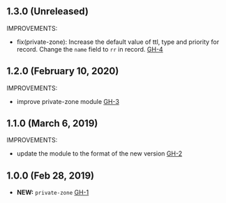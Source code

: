 ## 1.3.0 (Unreleased)

IMPROVEMENTS:

- fix(private-zone): Increase the default value of ttl, type and priority for record. Change the `name` field to `rr` in record. [GH-4]( https://github.com/terraform-alicloud-modules/terraform-alicloud-private-zone/pull/4)


## 1.2.0 (February 10, 2020)

IMPROVEMENTS:

- improve private-zone module [GH-3]( https://github.com/terraform-alicloud-modules/terraform-alicloud-private-zone/pull/3)

## 1.1.0 (March 6, 2019)

IMPROVEMENTS:

- update the module to the format of the new version [GH-2]( https://github.com/terraform-alicloud-modules/terraform-alicloud-private-zone/pull/2)

## 1.0.0 (Feb 28, 2019)
- **NEW:** `private-zone` [GH-1]( https://github.com/terraform-alicloud-modules/terraform-alicloud-private-zone/pull/1)
